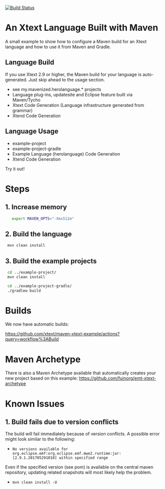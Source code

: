 [![Build Status](https://github.com/xtext/maven-xtext-example/workflows/Build/badge.svg?branch=master)](https://github.com/xtext/maven-xtext-example/actions?query=workflow%3ABuild)

# An Xtext Language Built with Maven

A small example to show how to configure a Maven build for an Xtext language and how to use it from Maven and Gradle.

## Language Build

If you use Xtext 2.9 or higher, the Maven build for your language is auto-generated. Just skip ahead to the usage section.

- see my.mavenized.herolanguage.* projects
- Language plug-ins, updatesite and Eclipse feature built via Maven/Tycho
- Xtext Code Generation (Language infrastructure generated from grammar)
- Xtend Code Generation

## Language Usage

- example-project
- example-project-gradle
- Example Language (herolanguage) Code Generation
- Xtend Code Generation

Try it out!

# Steps

## 1. Increase memory

```bash
   export MAVEN_OPTS="-Xmx512m"
```

## 2. Build the language

```bash
 mvn clean install
```

## 3. Build the example projects

```bash
 cd ../example-project/
 mvn clean install
```

```bash
 cd ../example-project-gradle/
 ./gradlew build
```

# Builds

We now have automatic builds:

https://github.com/xtext/maven-xtext-example/actions?query=workflow%3ABuild

# Maven Archetype

There is also a Maven Archetype available that automatically creates your new project based on this example:
https://github.com/fuinorg/emt-xtext-archetype

# Known Issues

## 1. Build fails due to version conflicts

The build will fail immediately because of version conflicts. A possible error might look similar to the following: 

* ```No versions available for org.eclipse.emf:org.eclipse.emf.mwe2.runtime:jar:[2.9.1.201705291010] within specified range```

Even if the specified version (see pom) is available on the central maven repository, updating related snapshots will most likely help the problem.

* ```mvn clean install -U```


